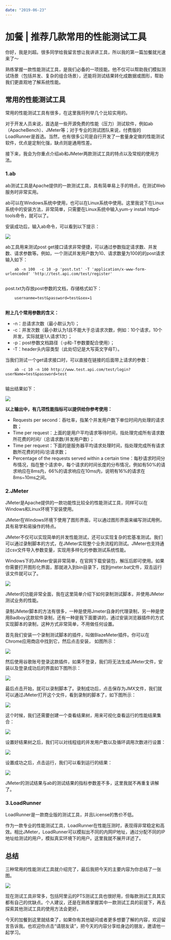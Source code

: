 ```yaml
---
date: "2019-06-23"
---  
```

      
# 加餐 | 推荐几款常用的性能测试工具
你好，我是刘超。很多同学给我留言想让我讲讲工具，所以我的第一篇加餐就光速来了～

熟练掌握一款性能测试工具，是我们必备的一项技能。他不仅可以帮助我们模拟测试场景（包括并发、复杂的组合场景），还能将测试结果转化成数据或图形，帮助我们更直观地了解系统性能。

## 常用的性能测试工具

常用的性能测试工具有很多，在这里我将列举几个比较实用的。

对于开发人员来说，首选是一些开源免费的性能（压力）测试软件，例如ab（ApacheBench）、JMeter等；对于专业的测试团队来说，付费版的LoadRunner是首选。当然，也有很多公司是自行开发了一套量身定做的性能测试软件，优点是定制化强，缺点则是通用性差。

接下来，我会为你重点介绍ab和JMeter两款测试工具的特点以及常规的使用方法。

### 1.ab

ab测试工具是Apache提供的一款测试工具，具有简单易上手的特点，在测试Web服务时非常实用。

ab可以在Windows系统中使用，也可以在Linux系统中使用。这里我说下在Linux系统中的安装方法，非常简单，只需要在Linux系统中输入yum-y install httpd-tools命令，就可以了。

安装成功后，输入ab命令，可以看到以下提示：

<!-- [[[read_end]]] -->

![](./httpsstatic001geekbangorgresourceimageac0aac58706f86ebd1d7349561ae501fca0a.png)

ab工具用来测试post get接口请求非常便捷，可以通过参数指定请求数、并发数、请求参数等。例如，一个测试并发用户数为10、请求数量为100的的post请求输入如下：

```
    ab -n 100  -c 10 -p 'post.txt' -T 'application/x-www-form-urlencoded' 'http://test.api.com/test/register'
    

```

post.txt为存放post参数的文档，存储格式如下：

```
    usernanme=test&password=test&sex=1
    

```

**附上几个常用参数的含义：**

* \-n：总请求次数（最小默认为1）；
* \-c：并发次数（最小默认为1且不能大于总请求次数，例如：10个请求，10个并发，实际就是1人请求1次）；
* \-p：post参数文档路径（-p和-T参数要配合使用）；
* \-T：header头内容类型（此处切记是大写英文字母T）。

当我们测试一个get请求接口时，可以直接在链接的后面带上请求的参数：

```
    ab -c 10 -n 100 http://www.test.api.com/test/login?userName=test&password=test
    

```

输出结果如下：

![](./httpsstatic001geekbangorgresourceimage669b66e7cf2dafa91a3ae80405f97a91899b.png)

**以上输出中，有几项性能指标可以提供给你参考使用：**

* Requests per second：吞吐率，指某个并发用户数下单位时间内处理的请求数；
* Time per request：上面的是用户平均请求等待时间，指处理完成所有请求数所花费的时间/（总请求数/并发用户数）；
* Time per request：下面的是服务器平均请求处理时间，指处理完成所有请求数所花费的时间/总请求数；
* Percentage of the requests served within a certain time：每秒请求时间分布情况，指在整个请求中，每个请求的时间长度的分布情况，例如有50\%的请求响应在8ms内，66\%的请求响应在10ms内，说明有16\%的请求在8ms\~10ms之间。

### 2.JMeter

JMeter是Apache提供的一款功能性比较全的性能测试工具，同样可以在Windows和Linux环境下安装使用。

JMeter在Windows环境下使用了图形界面，可以通过图形界面来编写测试用例，具有易学和易操作的特点。

JMeter不仅可以实现简单的并发性能测试，还可以实现复杂的宏基准测试。我们可以通过录制脚本的方式，在JMeter实现整个业务流程的测试。JMeter也支持通过csv文件导入参数变量，实现用多样化的参数测试系统性能。

Windows下的JMeter安装非常简单，在官网下载安装包，解压后即可使用。如果你需要打开图形化界面，那就进入到bin目录下，找到jmeter.bat文件，双击运行该文件就可以了。

![](./httpsstatic001geekbangorgresourceimage2d532d96660e8e88a2697e066fd301663153.png)

JMeter的功能非常全面，我在这里简单介绍下如何录制测试脚本，并使用JMeter测试业务的性能。

录制JMeter脚本的方法有很多，一种是使用Jmeter自身的代理录制，另一种是使用Badboy这款软件录制，还有一种是我下面要讲的，通过安装浏览器插件的方式实现脚本的录制，这种方式非常简单，不用做任何设置。

首先我们安装一个录制测试脚本的插件，叫做BlazeMeter插件。你可以在Chrome应用商店中找到它，然后点击安装， 如图所示：

![](./httpsstatic001geekbangorgresourceimagea83ea8f7403c1b6b720318d97accf191843e.png)

然后使用谷歌账号登录这款插件，如果不登录，我们将无法生成JMeter文件，安装以及登录成功后的界面如下图所示：

![](./httpsstatic001geekbangorgresourceimage294a2932afaf9eecb2cce789ad5151180a4a.png)

最后点击开始，就可以录制脚本了。录制成功后，点击保存为JMX文件，我们就可以通过JMeter打开这个文件，看到录制的脚本了，如下图所示：

![](./httpsstatic001geekbangorgresourceimagebffdbf03e37ace494cf84171b55f9b63bdfd.png)

这个时候，我们还需要创建一个查看结果树，用来可视化查看运行的性能结果集合：

![](./httpsstatic001geekbangorgresourceimage8469844a2a65add49c2f4d15b10667943069.png)

设置好结果树之后，我们可以对线程组的并发用户数以及循环调用次数进行设置：

![](./httpsstatic001geekbangorgresourceimage439b431ae410ec4369cc81af7622a23b409b.png)

设置成功之后，点击运行，我们可以看到运行的结果：

![](./httpsstatic001geekbangorgresourceimage6f676ffe85677e50bb75152d45526a7ba667.png)

JMeter的测试结果与ab的测试结果的指标参数差不多，这里我就不再重复讲解了。

### 3.LoadRunner

LoadRunner是一款商业版的测试工具，并且License的售价不低。

作为一款专业的性能测试工具，LoadRunner在性能压测时，表现得非常稳定和高效。相比JMeter，LoadRunner可以模拟出不同的内网IP地址，通过分配不同的IP地址给测试的用户，模拟真实环境下的用户。这里我就不展开详述了。

## 总结

三种常用的性能测试工具就介绍完了，最后我把今天的主要内容为你总结了一张图。

![](./httpsstatic001geekbangorgresourceimagea71aa70d0081607081471df4db435641b51a.jpg)

现在测试工具非常多，包括阿里云的PTS测试工具也很好用，但每款测试工具其实都有自己的优缺点。个人建议，还是在熟练掌握其中一款测试工具的前提下，再去探索其他测试工具的使用方法会更好。

今天的加餐到这里就结束了，如果你有其他疑问或者更多想要了解的内容，欢迎留言告诉我。也欢迎你点击“请朋友读”，把今天的内容分享给身边的朋友，邀请他一起学习。